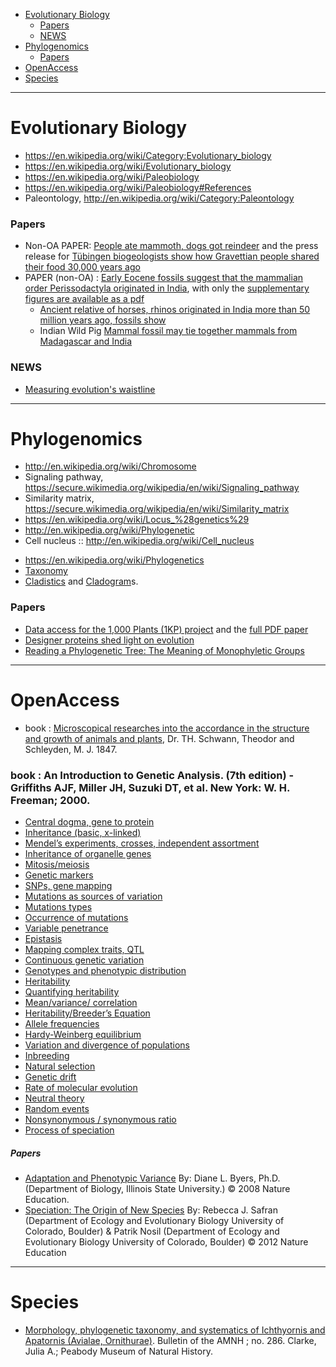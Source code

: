 * [Evolutionary Biology](#evolutionary-biology)
   - [Papers](#papers)
   - [NEWS](#news)
* [Phylogenomics](#phylogenomics)
   - [Papers](#papers)
* [OpenAccess](#openaccess)
* [Species](#species)
   
----

# Evolutionary Biology
* https://en.wikipedia.org/wiki/Category:Evolutionary_biology
* https://en.wikipedia.org/wiki/Evolutionary_biology
* https://en.wikipedia.org/wiki/Paleobiology
* https://en.wikipedia.org/wiki/Paleobiology#References
* Paleontology, http://en.wikipedia.org/wiki/Category:Paleontology

### Papers
* Non-OA PAPER: [People ate mammoth, dogs got reindeer](https://www.sciencedirect.com/science/article/pii/S104061821400696X?np=y) and the press release for [Tübingen biogeologists show how Gravettian people shared their food 30,000 years ago](http://www.uni-tuebingen.de/en/news/press-releases/newsfullview-pressemitteilungen/article/mammut-fuer-die-menschen-rentier-fuer-die-hunde-wie-die-nahrungsmittel-vor-30000-jahren-verteilt.html)
* PAPER (non-OA) : [Early Eocene fossils suggest that the mammalian order Perissodactyla originated in India](http://www.nature.com/ncomms/2014/141120/ncomms6570/full/ncomms6570.html), with only the [supplementary figures are available as a pdf](http://www.nature.com/ncomms/2014/141120/ncomms6570/extref/ncomms6570-s1.pdf)
   * [Ancient relative of horses, rhinos originated in India more than 50 million years ago, fossils show](http://hub.jhu.edu/2014/11/20/india-fossils-perissodactyla)
   * Indian Wild Pig [Mammal fossil may tie together mammals from Madagascar and India](http://www.washingtonpost.com/national/health-science/mammal-fossil-may-tie-together-mammals-from-madagascar-and-india/2014/11/24/9af9a7a0-718f-11e4-ad12-3734c461eab6_story.html)

### NEWS
* [Measuring evolution's waistline](http://phys.org/news/2011-06-evolutions-waistline.html)

----

# Phylogenomics
* http://en.wikipedia.org/wiki/Chromosome
* Signaling pathway, https://secure.wikimedia.org/wikipedia/en/wiki/Signaling_pathway
* Similarity matrix, https://secure.wikimedia.org/wikipedia/en/wiki/Similarity_matrix
* https://en.wikipedia.org/wiki/Locus_%28genetics%29
* http://en.wikipedia.org/wiki/Phylogenetic
* Cell nucleus :: http://en.wikipedia.org/wiki/Cell_nucleus
+ https://en.wikipedia.org/wiki/Phylogenetics
+ [Taxonomy](https://en.wikipedia.org/wiki/Taxonomy_%28biology%29)
+ [Cladistics](https://en.wikipedia.org/wiki/Cladistics) and [Cladogram](https://en.wikipedia.org/wiki/Cladogram)s.


### Papers
* [Data access for the 1,000 Plants (1KP) project](http://www.gigasciencejournal.com/content/3/1/17) and the [full PDF paper](http://www.gigasciencejournal.com/content/pdf/2047-217X-3-17.pdf)
* [Designer proteins shed light on evolution](http://www.riken.jp/en/pr/topics/2014/20141020_1/)
* [Reading a Phylogenetic Tree: The Meaning of Monophyletic Groups](http://www.nature.com/scitable/topicpage/reading-a-phylogenetic-tree-the-meaning-of-41956)

----

# OpenAccess
* book : [Microscopical researches into the accordance in the structure and growth of animals and plants](http://vlp.mpiwg-berlin.mpg.de/pdf/lit28715_Hi.pdf), Dr. TH. Schwann, Theodor and Schleyden, M. J. 1847.

### book : An Introduction to Genetic Analysis. (7th edition) - Griffiths AJF, Miller JH, Suzuki DT, et al. New York: W. H. Freeman; 2000.
- [Central dogma, gene to protein](http://www.ncbi.nlm.nih.gov/books/NBK21811/)
- [Inheritance (basic, x-linked)](http://www.ncbi.nlm.nih.gov/books/NBK21977/)
- [Mendel’s experiments, crosses, independent assortment](http://www.ncbi.nlm.nih.gov/books/NBK22098/)
- [Inheritance of organelle genes](http://www.ncbi.nlm.nih.gov/books/NBK22059/)
- [Mitosis/meiosis](http://www.ncbi.nlm.nih.gov/books/NBK21836/)
- [Genetic markers](http://www.ncbi.nlm.nih.gov/books/NBK21962/)
- [SNPs, gene mapping](http://www.ncbi.nlm.nih.gov/books/NBK21841/)
- [Mutations as sources of variation](http://www.ncbi.nlm.nih.gov/books/NBK22012/)
- [Mutations types](http://www.ncbi.nlm.nih.gov/books/NBK22011/)
- [Occurrence of mutations](http://www.ncbi.nlm.nih.gov/books/NBK21833/)
- [Variable penetrance](http://www.ncbi.nlm.nih.gov/books/NBK22090/)
- [Epistasis](http://www.ncbi.nlm.nih.gov/books/NBK21850/)
- [Mapping complex traits, QTL](http://www.ncbi.nlm.nih.gov/books/NBK22110/)
- [Continuous genetic variation](http://www.ncbi.nlm.nih.gov/books/NBK22007/) 
- [Genotypes and phenotypic distribution](http://www.ncbi.nlm.nih.gov/books/NBK21994/)
- [Heritability](http://www.ncbi.nlm.nih.gov/books/NBK22001/)
- [Quantifying heritability](http://www.ncbi.nlm.nih.gov/books/NBK21866/)
- [Mean/variance/ correlation](http://www.ncbi.nlm.nih.gov/books/NBK21772/)
- [Heritability/Breeder’s Equation](http://www.ncbi.nlm.nih.gov/books/NBK21832/)
- [Allele frequencies](http://www.ncbi.nlm.nih.gov/books/NBK22048/)
- [Hardy-Weinberg equilibrium](http://www.ncbi.nlm.nih.gov/books/NBK22048/box/A3848/)
- [Variation and divergence of populations](http://www.ncbi.nlm.nih.gov/books/NBK21757/)
- [Inbreeding](http://www.ncbi.nlm.nih.gov/books/NBK22049/)
- [Natural selection](http://www.ncbi.nlm.nih.gov/books/NBK22009/)
- [Genetic drift](http://www.ncbi.nlm.nih.gov/books/NBK21757/)
- [Rate of molecular evolution](http://www.ncbi.nlm.nih.gov/books/NBK21946/)
- [Neutral theory](http://www.ncbi.nlm.nih.gov/books/NBK22046/)
- [Random events](http://www.ncbi.nlm.nih.gov/books/NBK21995/)
- [Nonsynonymous / synonymous ratio](http://www.ncbi.nlm.nih.gov/books/NBK21946/)
- [Process of speciation](http://www.ncbi.nlm.nih.gov/books/NBK22000/)

##### Papers
- [Adaptation and Phenotypic Variance](http://www.nature.com/scitable/topicpage/adaptation-and-phenotypic-variance-1132) By: Diane L. Byers, Ph.D. (Department of Biology, Illinois State University.) © 2008 Nature Education.
- [Speciation: The Origin of New Species](http://www.nature.com/scitable/knowledge/library/speciation-the-origin-of-new-species-26230527) By: Rebecca J. Safran (Department of Ecology and Evolutionary Biology University of Colorado, Boulder) & Patrik Nosil (Department of Ecology and Evolutionary Biology University of Colorado, Boulder) © 2012 Nature Education 

----

# Species
- [Morphology, phylogenetic taxonomy, and systematics of Ichthyornis and Apatornis (Avialae, Ornithurae)](http://digitallibrary.amnh.org/dspace/handle/2246/454). Bulletin of the AMNH ; no. 286. Clarke, Julia A.; Peabody Museum of Natural History. 

